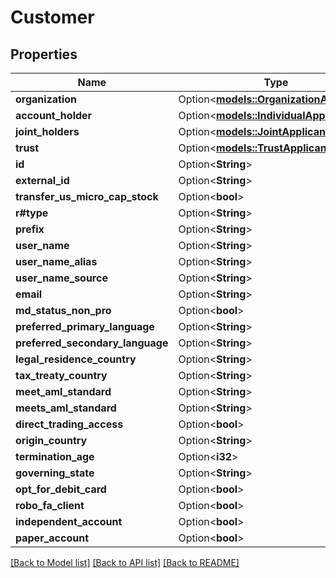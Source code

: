 # Customer

## Properties

Name | Type | Description | Notes
------------ | ------------- | ------------- | -------------
**organization** | Option<[**models::OrganizationApplicant**](OrganizationApplicant.md)> |  | [optional]
**account_holder** | Option<[**models::IndividualApplicant**](IndividualApplicant.md)> |  | [optional]
**joint_holders** | Option<[**models::JointApplicant**](JointApplicant.md)> |  | [optional]
**trust** | Option<[**models::TrustApplicant**](TrustApplicant.md)> |  | [optional]
**id** | Option<**String**> |  | [optional]
**external_id** | Option<**String**> |  | [optional]
**transfer_us_micro_cap_stock** | Option<**bool**> |  | [optional]
**r#type** | Option<**String**> |  | [optional]
**prefix** | Option<**String**> |  | [optional]
**user_name** | Option<**String**> |  | [optional]
**user_name_alias** | Option<**String**> |  | [optional]
**user_name_source** | Option<**String**> |  | [optional]
**email** | Option<**String**> |  | [optional]
**md_status_non_pro** | Option<**bool**> |  | [optional]
**preferred_primary_language** | Option<**String**> |  | [optional]
**preferred_secondary_language** | Option<**String**> |  | [optional]
**legal_residence_country** | Option<**String**> |  | [optional]
**tax_treaty_country** | Option<**String**> |  | [optional]
**meet_aml_standard** | Option<**String**> |  | [optional]
**meets_aml_standard** | Option<**String**> |  | [optional]
**direct_trading_access** | Option<**bool**> |  | [optional]
**origin_country** | Option<**String**> |  | [optional]
**termination_age** | Option<**i32**> |  | [optional]
**governing_state** | Option<**String**> |  | [optional]
**opt_for_debit_card** | Option<**bool**> |  | [optional]
**robo_fa_client** | Option<**bool**> |  | [optional]
**independent_account** | Option<**bool**> |  | [optional]
**paper_account** | Option<**bool**> |  | [optional]

[[Back to Model list]](../README.md#documentation-for-models) [[Back to API list]](../README.md#documentation-for-api-endpoints) [[Back to README]](../README.md)



